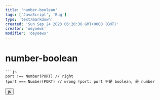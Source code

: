 ```yaml
---
title: 'number-boolean'
tags: ['JavaScript', 'Bug']
type: 'text/markdown'
created: 'Sun Sep 24 2023 06:20:36 GMT+0000 (GMT)'
creator: 'oeyoews'
modifier: 'oeyoews'
---
```


# number-boolean

```
```js
port !== Number(PORT) // right
!port === Number(PORT) // wrong !port: port 不是 boolean, 是 number
```

<button>js</button>
```
